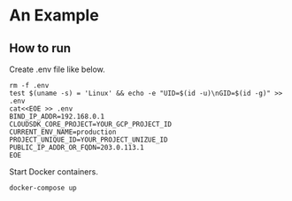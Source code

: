 # An Example

## How to run

Create .env file like below.

```
rm -f .env
test $(uname -s) = 'Linux' && echo -e "UID=$(id -u)\nGID=$(id -g)" >> .env
cat<<EOE >> .env
BIND_IP_ADDR=192.168.0.1
CLOUDSDK_CORE_PROJECT=YOUR_GCP_PROJECT_ID
CURRENT_ENV_NAME=production
PROJECT_UNIQUE_ID=YOUR_PROJECT_UNIZUE_ID
PUBLIC_IP_ADDR_OR_FQDN=203.0.113.1
EOE
```

Start Docker containers.

```shellsession
docker-compose up
```
